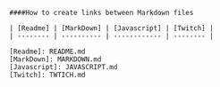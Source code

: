     ####How to create links between Markdown files
    
    | [Readme] | [MarkDown] | [Javascript] | [Twitch] |  
    | -------- | ---------- | ------------ | -------- |  

    [Readme]: README.md  
    [MarkDown]: MARKDOWN.md  
    [Javascript]: JAVASCRIPT.md  
    [Twitch]: TWTICH.md  